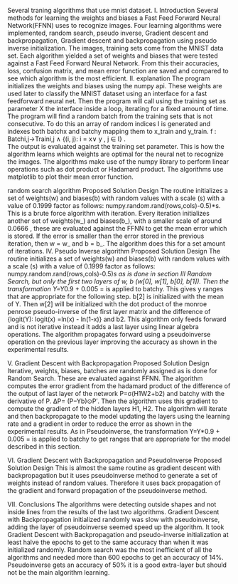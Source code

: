 Several traning algorithms that use mnist dataset.
I.	Introduction
Several methods for learning the weights and biases a Fast Feed Forward Neural Network(FFNN) uses to recognize images. Four learning algorithms were implemented, random search, pseudo inverse, Gradient descent and backpropagation, Gradient descent and backpropagation using pseudo inverse initialization. The images, training sets come from the MNIST data set. Each algorithm yielded a set of weights and biases that were tested against a Fast Feed Forward Neural Network. From this their accuracies, loss, confusion matrix, and mean error function are saved and compared to see which algorithm is the most efficient. 
II.	explanation
The program initializes the weights and biases using the numpy api. These weights are used later to classify the MNIST dataset using an interface for a fast feedforward neural net. Then the program will call using the training set as parameter X the interface inside a loop, iterating for a fixed amount of time. The program will find a random batch from the training sets that is not consecutive. To do this an array of random indices I is generated and indexes both batchx and batchy mapping them to x_train and y_train. f : Batchi,j→Traini,j ∧  {(i, j): i = x∨ y , j ∈ I} .  
 The output is evaluated against the training set parameter. This is how the algorithm learns which weights are optimal for the neural net to recognize the images. The algorithms make use of the numpy library to perform linear operations such as dot product or Hadamard product. The algorithms use matplotlib to plot their mean error function.  

random search algorithm
Proposed Solution Design
The routine initializes a set of weights(w) and biases(b) with random values with a scale (s) with a value of 0.1999 factor as follows: numpy.random.rand(rows,cols)-0.5)*s. This is a brute force algorithm with iteration. Every iteration initializes another set of weights(w_) and biases(b_), with a smaller scale of around 0.0666 , these are evaluated against the FFNN to get the mean error which is stored. If the error is smaller than the error stored in the previous iteration,  then w = w_ and b = b_. The algorithm does this for a set amount of iterations.
IV.	Pseudo Inverse algorithm
Proposed Solution Design
The routine initializes a set of weights(w) and biases(b) with random values with a scale (s) with a value of 0.1999 factor as follows: numpy.random.rand(rows,cols)-0.5)*s as is done in section III Random Search, but only the first two layers of w, b (w[0], w[1], b[0], b[1]). Then the transformation Y=Y*0.9 + 0.005 = is applied to batchy. This gives y ranges that are appropriate for the following step. b[2] is initialized with the mean of Y. Then w[2] will be initialized with the dot product of the monroe penrose pseudo-inverse of the first layer matrix  and the difference of {logit(Y): logit(x) =ln(x) - ln(1-x)} and b2. This algorithm only feeds forward and is not iterative instead it adds a last layer using linear algebra operations. The algorithm propagates forward using a pseudoinverse operation on the previous layer improving the accuracy as shown in the experimental results.

V.	Gradient Descent with Backpropagation
Proposed Solution Design
Iterative, weights, biases, batches are randomly assigned as is done for Random Search. These are evaluated against FFNN. The algorithm computes the error gradient from the hadamard product of the difference of the output of last layer of the network P=σ(H1W2+b2) and batchy with the derivative of P. ∆P= (P−Yb)⊙P′. Then the algorithm uses this gradient to compute the gradient of the hidden layers H1, H2. The algorithm will iterate and then backpropagate to the model updating the layers using the learning rate and a gradient in order to reduce the error as shown in the experimental results. As in Pseudoinverse, the transformation Y=Y*0.9 + 0.005 = is applied to batchy to get ranges that are appropriate for the model described in this section. 

VI.	Gradient Descent with Backpropagation  and PseudoInverse
Proposed Solution Design
This is almost the same routine as gradient descent with backpropagation but it uses pseudoinverse method to generate a set of weights instead of random values. Therefore it uses back propagation of the gradient and forward propagation of the pseudoinverse method. 

VII.	Conclusions
The algorithms were detecting outside shapes and not inside lines from the results of the last two algorithms. Gradient Descent with Backpropagation initialized randomly was slow with pseudoinverse, adding the layer of pseudoinverse seemed speed up the algorithm. It took Gradient Descent with Backpropagation and pseudo-inverse initialization at least halve the epochs to get to the same accuracy than when it was initialized randomly. Random search was the most inefficient of all the algorithms and needed more than 600 epochs to get an accuracy of 14%. Pseudoinverse gets an accuracy of 50% it is a good extra-layer but should not be the main algorithm learning. 

